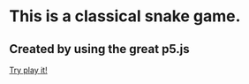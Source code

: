 # This is a classical snake game.
## Created by using the great p5.js
[Try play it!](https://leyiang.github.io/p5js-Snake/)
